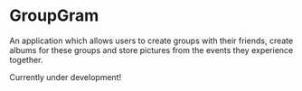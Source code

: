 # GroupGram
An application which allows users to create groups with their friends, create albums for these groups and store pictures from the events they experience together.

Currently under development!
